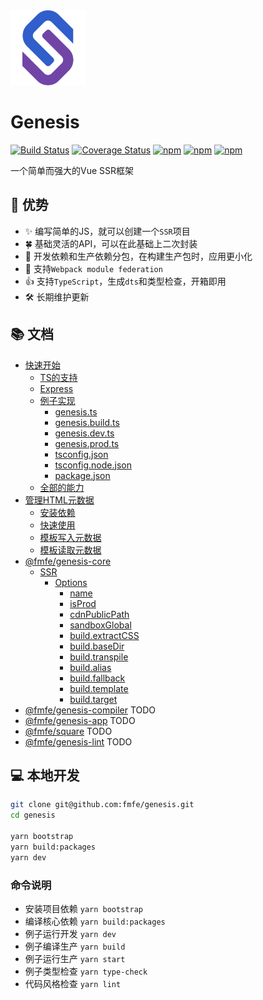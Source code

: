 <img src="./logo.svg" width="120">    

# Genesis


[![Build Status](https://travis-ci.org/fmfe/genesis.svg?branch=master)](https://travis-ci.org/fmfe/genesis)
[![Coverage Status](https://coveralls.io/repos/github/fmfe/genesis/badge.svg?branch=master)](https://coveralls.io/github/fmfe/genesis?branch=master)
[![npm](https://img.shields.io/npm/v/@fmfe/genesis-core.svg)](https://www.npmjs.com/package/@fmfe/genesis-core) 
[![npm](https://img.shields.io/npm/dm/@fmfe/genesis-core.svg)](https://www.npmjs.com/package/@fmfe/genesis-core)
[![npm](https://img.shields.io/npm/dt/@fmfe/genesis-core.svg)](https://www.npmjs.com/package/@fmfe/genesis-core)

一个简单而强大的Vue SSR框架

## 🚀 优势
- ✨ 编写简单的JS，就可以创建一个`SSR`项目    
- 🍀 基础灵活的API，可以在此基础上二次封装
- 🙅 开发依赖和生产依赖分包，在构建生产包时，应用更小化    
- 🤝 支持`Webpack module federation`
- 👍 支持`TypeScript`，生成`dts`和类型检查，开箱即用    
- 🛠 长期维护更新    

## 📚 文档
- [快速开始](./docs/zh-CN/quick-start.md)
    - [TS的支持](./docs/zh-CN/quick-start.md#TS的支持)
    - [Express](./docs/zh-CN/quick-start.md#express)
    - [例子实现](./docs/zh-CN/quick-start.md#例子实现)
      - [genesis.ts](./docs/zh-CN/quick-start.md#genesists)
      - [genesis.build.ts](./docs/zh-CN/quick-start.md#genesisbuildts)
      - [genesis.dev.ts](./docs/zh-CN/quick-start.md#genesisdevts)
      - [genesis.prod.ts](./docs/zh-CN/quick-start.md#genesisprodts)
      - [tsconfig.json](./docs/zh-CN/quick-start.md#tsconfigjson)
      - [tsconfig.node.json](./docs/zh-CN/quick-start.md#tsconfignodejson)
      - [package.json](./docs/zh-CN/quick-start.md#packagejson)
    - [全部的能力](./docs/zh-CN/quick-start.md#全部的能力)
- [管理HTML元数据](./docs/zh-CN/vue-meta.md)
    - [安装依赖](./docs/zh-CN/vue-meta.md#安装依赖)
    - [快速使用](./docs/zh-CN/vue-meta.md#快速使用)
    - [模板写入元数据](./docs/zh-CN/vue-meta.md#模板写入元数据)
    - [模板读取元数据](./docs/zh-CN/vue-meta.md#模板读取元数据)
- [@fmfe/genesis-core](./packages/genesis-core/README.md)
  - [SSR](./packages/genesis-core/README.md#ssr)
    - [Options](./packages/genesis-core/docs/zh-CN/ssr-options.md#options)
      - [name](./packages/genesis-core/docs/zh-CN/ssr-options.md#name)
      - [isProd](./packages/genesis-core/docs/zh-CN/ssr-options.md#isprod)
      - [cdnPublicPath](./packages/genesis-core/docs/zh-CN/ssr-options.md#cdnpublicpath)
      - [sandboxGlobal](./packages/genesis-core/docs/zh-CN/ssr-options.md#sandboxglobal)
      - [build.extractCSS](./packages/genesis-core/docs/zh-CN/ssr-options.md#buildextractcss)
      - [build.baseDir](./packages/genesis-core/docs/zh-CN/ssr-options.md#buildbasedir)
      - [build.transpile](./packages/genesis-core/docs/zh-CN/ssr-options.md#buildtranspile)
      - [build.alias](./packages/genesis-core/docs/zh-CN/ssr-options.md#buildalias)
      - [build.fallback](./packages/genesis-core/docs/zh-CN/ssr-options.md#buildfallback)
      - [build.template](./packages/genesis-core/docs/zh-CN/ssr-options.md#buildtemplate)
      - [build.target](./packages/genesis-core/README.md#buildtarget)
- [@fmfe/genesis-compiler](./packages/genesis-compiler/README.md) TODO
- [@fmfe/genesis-app](./packages/genesis-app/README.md) TODO
- [@fmfe/square](./packages/square/README.md) TODO
- [@fmfe/genesis-lint](./packages/genesis-lint/README.md) TODO
## 💻 本地开发
```bash
git clone git@github.com:fmfe/genesis.git
cd genesis

yarn bootstrap
yarn build:packages
yarn dev
```

### 命令说明
- 安装项目依赖 `yarn bootstrap`
- 编译核心依赖 `yarn build:packages`
- 例子运行开发 `yarn dev`
- 例子编译生产 `yarn build`
- 例子运行生产 `yarn start`
- 例子类型检查 `yarn type-check`
- 代码风格检查 `yarn lint`